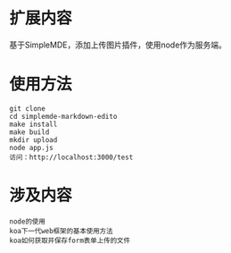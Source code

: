 # 扩展内容
基于SimpleMDE，添加上传图片插件，使用node作为服务端。

# 使用方法
```
git clone 
cd simplemde-markdown-edito
make install
make build
mkdir upload
node app.js
访问：http://localhost:3000/test

```


# 涉及内容
```
node的使用
koa下一代web框架的基本使用方法
koa如何获取并保存form表单上传的文件
```


